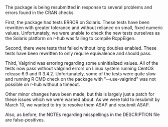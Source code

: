 The package is being resubmitted in response to several problems and errors found in the CRAN checks.

First, the package had tests ERROR on Solaris. These tests have been rewritten with greater tolerance and without reliance on small, fixed numeric values. Unfortunately, we were unable to check the new tests ourselves as the Solaris platform on r-hub was failing to compile RcppEigen.

Second, there were tests that failed without long doubles enabled. These tests have been rewritten to only require equivalence and should pass.

Third, Valgrind was erroring regarding some uninitialized values. All of the tests now pass without valgrind errors on Linux system running CentOS release 6.9 and R 3.4.2. Unfortunately, some of the tests were quite slow and running R CMD check on the package with "--use-valgrind" was not possible on r-hub without a timeout.

Other minor changes have been made, but this is largely just a patch for these issues which we were warned about. As we were told to resubmit by March 10, we wanted to try to resolve them ASAP and resubmit ASAP.

Also, as before, the NOTEs regarding misspellings in the DESCRIPTION file are false-positives.
